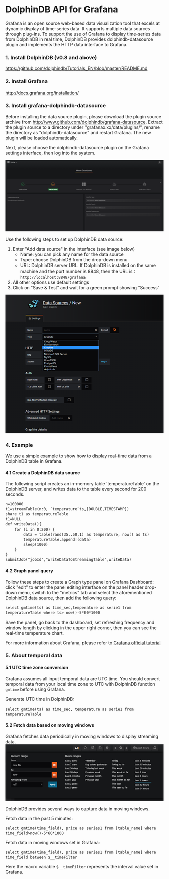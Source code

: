 # DolphinDB API for Grafana

Grafana is an open source web-based data visualization tool that excels at dynamic display of time-series data. It supports multiple data sources through plug-ins. To support the use of Grafana to display time-series data from DolphinDB in real time, DolphinDB provides dolphindb-datasource plugin and implements the HTTP data interface to Grafana. 

### 1. Install DolphinDB (v0.8 and above)

https://github.com/dolphindb/Tutorials_EN/blob/master/README.md

### 2. Install Grafana

http://docs.grafana.org/installation/

### 3. Install grafana-dolphindb-datasource

Before installing the data source plugin, please download the plugin source archive from http://www.github.com/dolphindb/grafana-datasource. Extract the plugin source to a directory under "grafanax.xx/data/plugins/", rename the directory as "dolphindb-datasource" and restart Grafana. The new plugin will be loaded automatically.

Next, please choose the dolphindb-datasource plugin on the Grafana settings interface, then log into the system. 

 ![image](img/1.PNG)

Use the following steps to set up DolphinDB data source:

1. Enter "Add data source" in the interface (see image below)
    * Name: you can pick any name for the data source
    * Type: choose DolphinDB from the drop-down menu
    * URL: DolphinDB server URL. If DolphinDB is installed on the same machine and the port number is 8848, then the URL is：```http://localhost:8848/grafana```
2. All other options use default settings
3. Click on "Save & Test" and wait for a green prompt showing "Success"

![image](img/2.PNG)
   

### 4. Example

We use a simple example to show how to display real-time data from a DolphinDB table in Grafana.

#### 4.1 Create a DolphinDB data source

The following script creates an in-memory table 'temperatureTable' on the DolphinDB server, and writes data to the table every second for 200 seconds.
```
n=100000
t1=streamTable(n:0, `temperature`ts,[DOUBLE,TIMESTAMP])
share t1 as temperatureTable
t1=NULL
def writeData(){
	for (i in 0:200) {
		data = table(rand(35..50,1) as temperature, now() as ts)
		temperatureTable.append!(data)
		sleep(1000)
	}
}
submitJob("jobId","writeDataToStreamingTable",writeData)
```

#### 4.2 Graph panel query

Follow these steps to create a Graph type panel on Grafana Dashboard: click "edit" to enter the panel editing interface on the panel header drop-down menu, switch to the "metrics" tab and select the aforementioned DolphinDB data source, then add the following query:
```
select gmtime(ts) as time_sec,temperature as serie1 from temperatureTable where ts> now()-5*60*1000
```

Save the panel, go back to the dashboard, set refreshing frequency and window length by clicking in the upper right corner, then you can see the real-time temperature chart.

For more information about Grafana, please refer to [Grafana official tutorial](http://docs.grafana.org/guides/getting_started/)


### 5. About temporal data

#### 5.1 UTC time zone conversion

Grafana assumes all input temporal data are UTC time. You should convert temporal data from your local time zone to UTC with DolphinDB function `gmtime` before using Grafana. 

Generate UTC time in DolphinDB:
```
select gmtime(ts) as time_sec, temperature as serie1 from temperatureTable
```
#### 5.2 Fetch data based on moving windows

Grafana fetches data periodically in moving windows to display streaming data.
 ![image](img/4.PNG)

DolphinDB provides several ways to capture data in moving windows.

Fetch data in the past 5 minutes:

```
select gmtime(time_field), price as series1 from [table_name] where time_field>now()-5*60*1000
```

Fetch data in moving windows set in Grafana:

```
select gmtime(time_field), price as series1 from [table_name] where time_field between $__timeFilter
```

Here the macro variable `$__timeFilter` represents the interval value set in Grafana.